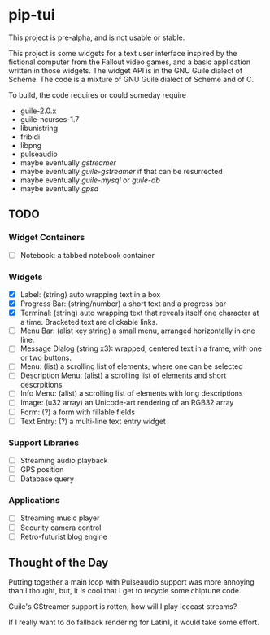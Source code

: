 # pip-tui

This project is pre-alpha, and is not usable or stable.

This project is some widgets for a text user interface inspired by the
fictional computer from the Fallout video games, and a basic
application written in those widgets. The widget API is in the GNU
Guile dialect of Scheme.  The code is a mixture of GNU Guile dialect
of Scheme and of C.

To build, the code requires or could someday require
* guile-2.0.x
* guile-ncurses-1.7
* libunistring
* fribidi
* libpng
* pulseaudio
* maybe eventually *gstreamer* 
* maybe eventually *guile-gstreamer* if that can be resurrected
* maybe eventually *guile-mysql* or *guile-db*
* maybe eventually *gpsd*

## TODO
### Widget Containers
- [ ] Notebook: a tabbed notebook container

### Widgets
- [x] Label: (string) auto wrapping text in a box
- [x] Progress Bar: (string/number) a short text and a progress bar
- [x] Terminal: (string) auto wrapping text that reveals itself one
      character at a time. Bracketed text are clickable links.
- [ ] Menu Bar: (alist key string) a small menu, arranged horizontally
      in one line.
- [ ] Message Dialog (string x3): wrapped, centered text in a frame,
      with one or two buttons.
- [ ] Menu: (list) a scrolling list of elements, where one can be selected
- [ ] Description Menu: (alist) a scrolling list of elements and short
      descrpitions
- [ ] Info Menu: (alist) a scrolling list of elements with long descriptions
- [ ] Image: (u32 array) an Unicode-art rendering of an RGB32 array
- [ ] Form: (?) a form with fillable fields
- [ ] Text Entry: (?) a multi-line text entry widget

### Support Libraries
- [ ] Streaming audio playback
- [ ] GPS position
- [ ] Database query

### Applications
- [ ] Streaming music player
- [ ] Security camera control
- [ ] Retro-futurist blog engine

## Thought of the Day

Putting together a main loop with Pulseaudio support was more annoying
than I thought, but, it is cool that I get to recycle some chiptune code.

Guile's GStreamer support is rotten; how will I play Icecast streams?

If I really want to do fallback rendering for Latin1, it would take some effort.

